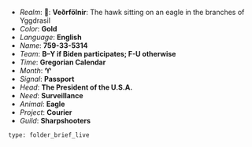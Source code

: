 * _Realm_: **🦅**: **Veðrfölnir**: The hawk sitting on an eagle in the branches of Yggdrasil
* _Color_: **Gold**
* _Language_: **English**
* _Name_: **759-33-5314**
* _Team_: **B–Y if Biden participates; F-U otherwise**
* _Time_: **Gregorian Calendar**
* _Month_: **♈**
* _Signal_: **Passport**
* _Head_: **The President of the U.S.A.**
* _Need_: **Surveillance**
* _Animal_: **Eagle**
* _Project_: **Courier**
* _Guild_: **Sharpshooters**

```ccard
type: folder_brief_live
```
 
